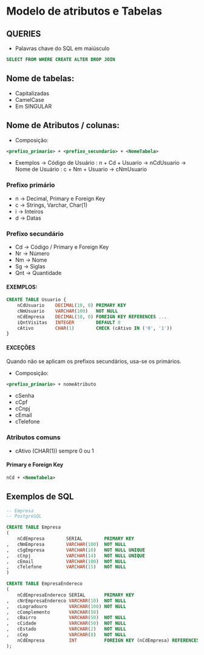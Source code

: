 # Modelo de atributos e Tabelas

## QUERIES
- Palavras chave do SQL em maiúsculo
```sql
SELECT FROM WHERE CREATE ALTER DROP JOIN 
```

## Nome de tabelas:
- Capitalizadas
- CamelCase
- Em SINGULAR


## Nome de Atributos / colunas:

* Composição:
```xml
<prefixo_primario> + <prefixo_secundario> + <NomeTabela>
```

* Exemplos
-> Código de Usuário : n + Cd + Usuario -> nCdUsuario
-> Nome de Usuário : c + Nm + Usuario -> cNmUsuario


### Prefixo primário
- n -> Decimal, Primary e Foreign Key
- c -> Strings, Varchar, Char(1)
- i -> Inteiros
- d -> Datas

### Prefixo secundário
- Cd -> Código / Primary e Foreign Key
- Nr -> Número
- Nm -> Nome
- Sg -> Siglas
- Qnt -> Quantidade


#### EXEMPLOS:

```sql
CREATE TABLE Usuario {
    nCdUsuario    DECIMAL(10, 0) PRIMARY KEY
    cNmUsuario    VARCHAR(100)   NOT NULL
    nCdEmpresa    DECIMAL(10, 0) FOREIGN KEY REFERENCES ...
    iQntVisitas   INTEGER        DEFAULT 0
    cAtivo        CHAR(1)        CHECK (cAtivo IN ('0', '1'))
}
```

#### EXCEÇÕES

Quando não se aplicam os prefixos secundários, usa-se os primários.

* Composição:
```xml
<prefixo_primario> + nomeAtributo
```

- cSenha
- cCpf
- cCnpj
- cEmail
- cTelefone

### Atributos comuns
- cAtivo (CHAR(1)) sempre 0 ou 1

#### Primary e Foreign Key
```xml
nCd + <NomeTabela>
```


## Exemplos de SQL
```sql
-- Empresa
-- PostgreSQL

CREATE TABLE Empresa 
(
    nCdEmpresa        SERIAL        PRIMARY KEY
,   cNmEmpresa        VARCHAR(100)  NOT NULL
,   cSgEmpresa        VARCHAR(10)   NOT NULL UNIQUE
,   cCnpj             VARCHAR(14)   NOT NULL UNIQUE
,   cEmail            VARCHAR(100)  NOT NULL
,   cTelefone         VARCHAR(15)   NOT NULL
)

CREATE TABLE EmpresaEndereco 
(
    nCdEmpresaEndereco SERIAL       PRIMARY KEY
,   cNrEmpresaEndereco VARCHAR(10)  NOT NULL
,   cLogradouro        VARCHAR(100) NOT NULL
,   cComplemento       VARCHAR(50)
,   cBairro            VARCHAR(50)  NOT NULL
,   cCidade            VARCHAR(50)  NOT NULL
,   cEstado            VARCHAR(2)   NOT NULL
,   cCep               VARCHAR(8)   NOT NULL
    nCdEmpresa         INT          FOREIGN KEY (nCdEmpresa) REFERENCES Empresa(nCdEmpresa),
);
```